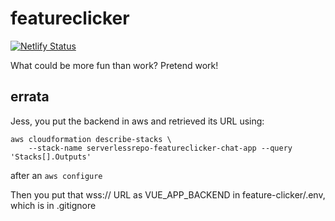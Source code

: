 # featureclicker

[![Netlify Status](https://api.netlify.com/api/v1/badges/30df406f-737e-493b-9366-49494e44a58f/deploy-status)](https://app.netlify.com/sites/featureclicker/deploys)

What could be more fun than work? Pretend work!

## errata

Jess, you put the backend in aws and retrieved its URL using:
```
aws cloudformation describe-stacks \
    --stack-name serverlessrepo-featureclicker-chat-app --query 'Stacks[].Outputs'
```
after an `aws configure`

Then you put that wss:// URL as VUE_APP_BACKEND in feature-clicker/.env, which is in .gitignore
